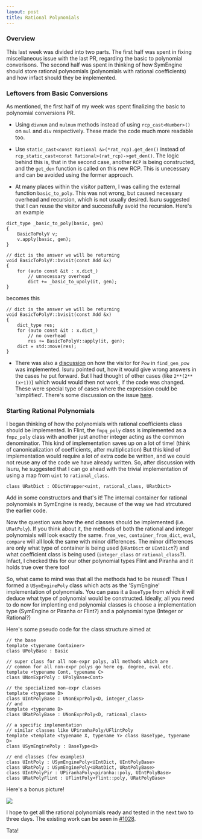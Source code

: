 ```yaml
---
layout: post
title: Rational Polynomials
---
```


### Overview

This last week was divided into two parts. The first half was spent in fixing miscellaneous issue with the last PR, regarding the basic to polynomial converisons. The second half was spent in thinking of how SymEngine should store rational polynomials (polynomials with rational coefficients) and how infact should they be implemented.

### Leftovers from Basic Conversions

As mentioned, the first half of my week was spent finalizing the basic to polynomial conversions PR. 

- Using `divnum` and `mulnum` methods instead of using `rcp_cast<Number>()` on `mul` and `div` respectively. These made the code much more readable too.

- Use `static_cast<const Rational &>(*rat_rcp).get_den()` instead of `rcp_static_cast<const Rational>(rat_rcp)->get_den()`. The logic behind this is, that in the second case, another `RCP` is being constructed, and the `get_den` function is called on this new RCP. This is unecessary and can be avoided using the former approach.

- At many places within the visitor pattern, I was calling the external function `basic_to_poly`. This was not wrong, but caused necessary overhead and recursion, which is not usually desired. Isuru suggested that I can reuse the visitor and successfully avoid the recursion. Here's an example

```
dict_type _basic_to_poly(basic, gen)
{	
	BasicToPolyV v;
	v.apply(basic, gen);
}

// dict is the answer we will be returning
void BasicToPolyV::bvisit(const Add &x)
{
    for (auto const &it : x.dict_)
    	// unnecessary overhead
        dict += _basic_to_upoly(it, gen);
}
```

becomes this

```
// dict is the answer we will be returning
void BasicToPolyV::bvisit(const Add &x)
{	
	dict_type res;
    for (auto const &it : x.dict_)
    	// no overhead
        res += BasicToPolyV::apply(it, gen);
    dict = std::move(res);
}
```

- There was also a [discussion](https://github.com/symengine/symengine/pull/1003#discussion_r69408888) on how the visitor for `Pow` in `find_gen_pow` was implemented. Isuru pointed out, how it would give wrong answers in the cases he put forward. But I had thought of other cases (like `2**(2**(x+1))`) which would would then not work, if the code was changed. These were special type of cases where the expression could be 'simplified'. There's some discussion on the issue [here](https://github.com/symengine/symengine/issues/1021).

### Starting Rational Polynomials

I began thinking of how the polynomials with rational coefficients class should be implemented. In Flint, the `fmpq_poly` class is implemented as a `fmpz_poly` class with another just another integer acting as the common denominatior. This kind of implementation saves up on a lot of time! (think of canonicalization of coefficients, after multiplication) But this kind of implementation would require a lot of extra code be written, and we could not reuse any of the code we have already written. So, after discussion with Isuru, he suggested that I can go ahead with the trivial implementation of using a map from `uint` to `rational_class`.

```
class URatDict : ODictWrapper<uint, rational_class, URatDict>
```

Add in some constructors and that's it! The internal container for rational polynomials in SymEngine is ready, because of the way we had strcutured the earlier code.

Now the question was how the end classes should be implemented (i.e. `URatPoly`). If you think about it, the methods of both the rational and integer polynomials will look exactly the same. `from_vec`, `container_from_dict`, `eval`, `compare` will all look the same with minor differences. The minor differences are only what type of container is being used (`URatDict` or `UIntDict`?) and what coefficient class is being used (`integer_class` or `rational_class`?). Infact, I checked this for our other polynomial types Flint and Piranha and it holds true over there too! 

So, what came to mind was that all the methods had to be reused! Thus I formed a `USymEnginePoly` class which acts as the 'SymEngine' implementation of polynomials. You can pass it a `BaseType` from which it will deduce what type of polynomial would be constructed. Ideally, all you need to do now for implenting end polynomial classes is choose a implementation type (SymEngine or Piranha or Flint?) and a polynomial type (Integer or Rational?)

Here's some pseudo code for the class structure aimed at

```
// the base
template <typename Container>
class UPolyBase : Basic

// super class for all non-expr polys, all methods which are
// common for all non-expr polys go here eg. degree, eval etc.
template <typename Cont, typename C>
class UNonExprPoly : UPolyBase<Cont>

// the specialized non-expr classes
template <typename D>
class UIntPolyBase : UNonExprPoly<D, integer_class>
// and
template <typename D>
class URatPolyBase : UNonExprPoly<D, rational_class>

// a specific implementation
// similar classes like UPiranhaPoly/UFlintPoly
template <template <typename X, typename Y> class BaseType, typename D>
class USymEnginePoly : BaseType<D>

// end classes (few examples)
class UIntPoly : USymEnginePoly<UIntDict, UIntPolyBase>
class URatPoly : USymEnginePoly<URatDict, URatPolyBase>
class UIntPolyPir : UPiranhaPoly<piranha::poly, UIntPolyBase>
class URatPolyFlint : UFlintPoly<flint::poly, URatPolyBase>
```

Here's a bonus picture!

![](http://srajangarg.github.io/assets/class.jpg)

I hope to get all the rational polynomials ready and tested in the next two to three days. The existing work can be seen in [#1028](https://github.com/symengine/symengine/pull/1028).

Tata!